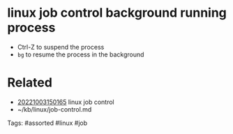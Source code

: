 # linux job control background running process
- Ctrl-Z to suspend the process
- `bg` to resume the process in the background

# Related
- [20221003150165](/zet/20221003150165/README.md) linux job control
- ~/kb/linux/job-control.md

Tags:
    #assorted #linux #job
